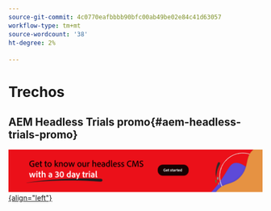 ```yaml
---
source-git-commit: 4c0770eafbbbb90bfc00ab49be02e84c41d63057
workflow-type: tm+mt
source-wordcount: '38'
ht-degree: 2%

---
```

# Trechos

## AEM Headless Trials promo{#aem-headless-trials-promo}

[![Conheça nosso CMS headless com avaliação de 30 dias](./assets/aem-headless-trial-promo.png){align="left"}](https://commerce.adobe.com/business-trial/sign-up?items%5B0%5D%5Bid%5D=649A1AF5CBC5467A25E84F2561274821&amp;cli=headless_exl_banner_campaign&amp;co=US&amp;lang=en)
